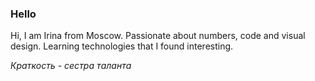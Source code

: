 ### Hello

Hi, I am Irina from Moscow. Passionate about numbers, code and visual design. Learning technologies that I found interesting.

*Краткость - сестра таланта*
